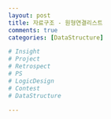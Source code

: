```yaml
---
layout: post
title: 자료구조 - 원형연결리스트
comments: true
categories: [DataStructure]

# Insight
# Project
# Retrospect
# PS
# LogicDesign
# Contest
# DataStructure

---
```




